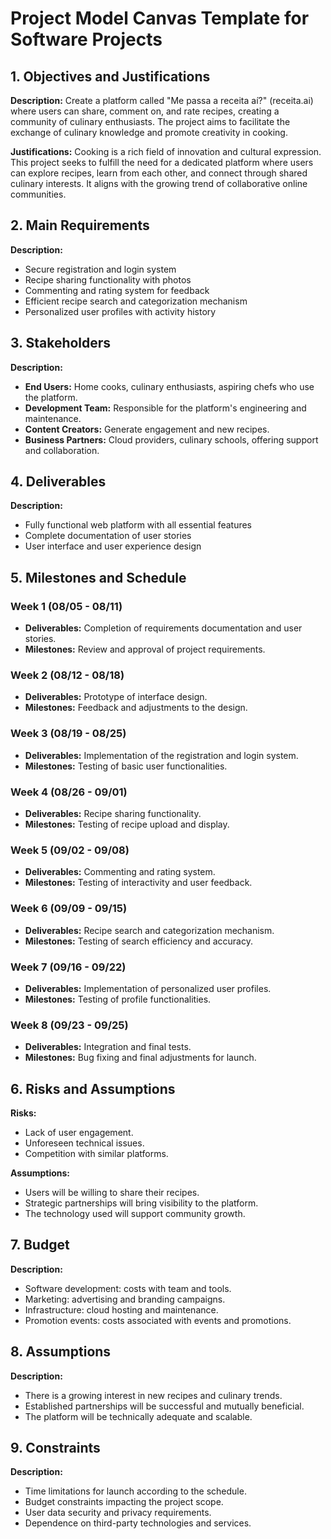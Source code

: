 
# Project Model Canvas Template for Software Projects

## 1. Objectives and Justifications
**Description:** Create a platform called "Me passa a receita aí?" (receita.ai) where users can share, comment on, and rate recipes, creating a community of culinary enthusiasts. The project aims to facilitate the exchange of culinary knowledge and promote creativity in cooking.

**Justifications:** Cooking is a rich field of innovation and cultural expression. This project seeks to fulfill the need for a dedicated platform where users can explore recipes, learn from each other, and connect through shared culinary interests. It aligns with the growing trend of collaborative online communities.

## 2. Main Requirements
**Description:**
- Secure registration and login system
- Recipe sharing functionality with photos
- Commenting and rating system for feedback
- Efficient recipe search and categorization mechanism
- Personalized user profiles with activity history

## 3. Stakeholders
**Description:**
- **End Users:** Home cooks, culinary enthusiasts, aspiring chefs who use the platform.
- **Development Team:** Responsible for the platform's engineering and maintenance.
- **Content Creators:** Generate engagement and new recipes.
- **Business Partners:** Cloud providers, culinary schools, offering support and collaboration.

## 4. Deliverables
**Description:**
- Fully functional web platform with all essential features
- Complete documentation of user stories
- User interface and user experience design

## 5. Milestones and Schedule

### Week 1 (08/05 - 08/11)
- **Deliverables:** Completion of requirements documentation and user stories.
- **Milestones:** Review and approval of project requirements.

### Week 2 (08/12 - 08/18)
- **Deliverables:** Prototype of interface design.
- **Milestones:** Feedback and adjustments to the design.

### Week 3 (08/19 - 08/25)
- **Deliverables:** Implementation of the registration and login system.
- **Milestones:** Testing of basic user functionalities.

### Week 4 (08/26 - 09/01)
- **Deliverables:** Recipe sharing functionality.
- **Milestones:** Testing of recipe upload and display.

### Week 5 (09/02 - 09/08)
- **Deliverables:** Commenting and rating system.
- **Milestones:** Testing of interactivity and user feedback.

### Week 6 (09/09 - 09/15)
- **Deliverables:** Recipe search and categorization mechanism.
- **Milestones:** Testing of search efficiency and accuracy.

### Week 7 (09/16 - 09/22)
- **Deliverables:** Implementation of personalized user profiles.
- **Milestones:** Testing of profile functionalities.

### Week 8 (09/23 - 09/25)
- **Deliverables:** Integration and final tests.
- **Milestones:** Bug fixing and final adjustments for launch.

## 6. Risks and Assumptions
**Risks:**
- Lack of user engagement.
- Unforeseen technical issues.
- Competition with similar platforms.

**Assumptions:**
- Users will be willing to share their recipes.
- Strategic partnerships will bring visibility to the platform.
- The technology used will support community growth.

## 7. Budget
**Description:**
- Software development: costs with team and tools.
- Marketing: advertising and branding campaigns.
- Infrastructure: cloud hosting and maintenance.
- Promotion events: costs associated with events and promotions.

## 8. Assumptions
**Description:**
- There is a growing interest in new recipes and culinary trends.
- Established partnerships will be successful and mutually beneficial.
- The platform will be technically adequate and scalable.

## 9. Constraints
**Description:**
- Time limitations for launch according to the schedule.
- Budget constraints impacting the project scope.
- User data security and privacy requirements.
- Dependence on third-party technologies and services.
